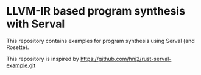 # LLVM-IR based program synthesis with Serval
This repository contains examples for program synthesis using Serval (and Rosette).

This repository is inspired by https://github.com/hnj2/rust-serval-example.git
